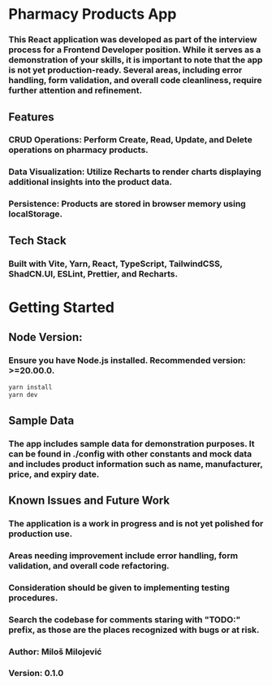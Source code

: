 # Pharmacy Products App

### This React application was developed as part of the interview process for a Frontend Developer position. While it serves as a demonstration of your skills, it is important to note that the app is not yet production-ready. Several areas, including error handling, form validation, and overall code cleanliness, require further attention and refinement.

## Features
### CRUD Operations: Perform Create, Read, Update, and Delete operations on pharmacy products.
### Data Visualization: Utilize Recharts to render charts displaying additional insights into the product data.
### Persistence: Products are stored in browser memory using localStorage.

## Tech Stack
### Built with Vite, Yarn, React, TypeScript, TailwindCSS, ShadCN.UI, ESLint, Prettier, and Recharts.

# Getting Started

## Node Version:
### Ensure you have Node.js installed. Recommended version: >=20.00.0.
```bash
yarn install
yarn dev
```
## Sample Data
### The app includes sample data for demonstration purposes. It can be found in ./config with other constants and mock data and includes product information such as name, manufacturer, price, and expiry date.

## Known Issues and Future Work
### The application is a work in progress and is not yet polished for production use.
### Areas needing improvement include error handling, form validation, and overall code refactoring.
### Consideration should be given to implementing testing procedures.
### Search the codebase for comments staring with "TODO:" prefix, as those are the places recognized with bugs or at risk.

### Author: Miloš Milojević
### Version: 0.1.0

